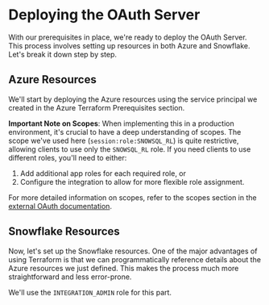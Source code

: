 # Deploying the OAuth Server

With our prerequisites in place, we're ready to deploy the OAuth Server. This process involves setting up resources in both Azure and Snowflake. Let's break it down step by step.

## Azure Resources

We'll start by deploying the Azure resources using the service principal we created in the Azure Terraform Prerequisites section.

**Important Note on Scopes**: When implementing this in a production environment, it's crucial to have a deep understanding of scopes. The scope we've used here (`session:role:SNOWSQL_RL`) is quite restrictive, allowing clients to use only the `SNOWSQL_RL` role. If you need clients to use different roles, you'll need to either:

1. Add additional app roles for each required role, or
1. Configure the integration to allow for more flexible role assignment.

For more detailed information on scopes, refer to the scopes section in the [external OAuth documentation](https://docs.snowflake.com/en/user-guide/oauth-ext-overview#scopes).

## Snowflake Resources

Now, let's set up the Snowflake resources. One of the major advantages of using Terraform is that we can programmatically reference details about the Azure resources we just defined. This makes the process much more straightforward and less error-prone.

We'll use the `INTEGRATION_ADMIN` role for this part.
